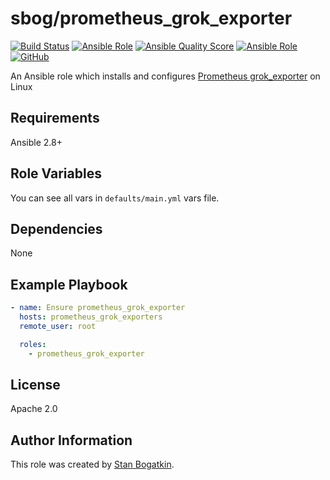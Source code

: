 # sbog/prometheus_grok_exporter

[![Build Status](https://travis-ci.com/sorrowless/ansible_prometheus_grok_exporter.svg?branch=master)](https://travis-ci.com/sorrowless/ansible_prometheus_grok_exporter)
[![Ansible Role](https://img.shields.io/ansible/role/54624)](https://galaxy.ansible.com/sorrowless/prometheus_grok_exporter)
[![Ansible Quality Score](https://img.shields.io/ansible/quality/54624)](https://galaxy.ansible.com/sorrowless/prometheus_grok_exporter)
[![Ansible Role](https://img.shields.io/ansible/role/d/54624)](https://galaxy.ansible.com/sorrowless/prometheus_grok_exporter)
[![GitHub](https://img.shields.io/github/license/sorrowless/ansible_prometheus_grok_exporter)](https://github.com/sorrowless/ansible_prometheus_grok_exporter/blob/master/LICENSE)

An Ansible role which installs and configures [Prometheus grok_exporter](https://github.com/fstab/grok_exporter) on Linux

## Requirements

Ansible 2.8+

## Role Variables

You can see all vars in `defaults/main.yml` vars file.

## Dependencies

None

## Example Playbook

```yaml
- name: Ensure prometheus_grok_exporter
  hosts: prometheus_grok_exporters
  remote_user: root

  roles:
    - prometheus_grok_exporter
```

## License

Apache 2.0

## Author Information

This role was created by [Stan Bogatkin](https://sbog.ru).
